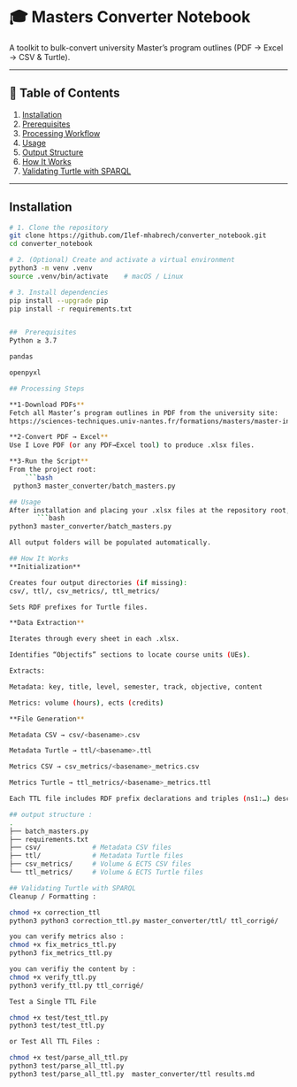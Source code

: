 # 🎓 Masters Converter Notebook

A toolkit to bulk-convert university Master’s program outlines (PDF → Excel → CSV & Turtle).

---

## 🚀 Table of Contents

1. [Installation](#installation)  
2. [Prerequisites](#prerequisites)  
3. [Processing Workflow](#processing-workflow)  
4. [Usage](#usage)  
5. [Output Structure](#output-structure)  
6. [How It Works](#how-it-works)  
7. [Validating Turtle with SPARQL](#validating-turtle-with-sparql)  

---

## Installation

```bash
# 1. Clone the repository
git clone https://github.com/Ilef-mhabrech/converter_notebook.git
cd converter_notebook

# 2. (Optional) Create and activate a virtual environment
python3 -m venv .venv
source .venv/bin/activate    # macOS / Linux

# 3. Install dependencies
pip install --upgrade pip
pip install -r requirements.txt


##  Prerequisites
Python ≥ 3.7

pandas

openpyxl

## Processing Steps

**1-Download PDFs**
Fetch all Master’s program outlines in PDF from the university site:
https://sciences-techniques.univ-nantes.fr/formations/masters/master-informatique

**2-Convert PDF → Excel**
Use I Love PDF (or any PDF→Excel tool) to produce .xlsx files.

**3-Run the Script**
From the project root:
    ```bash 
 python3 master_converter/batch_masters.py

## Usage
After installation and placing your .xlsx files at the repository root, simply run:
       ```bash 
python3 master_converter/batch_masters.py

All output folders will be populated automatically.

## How It Works
**Initialization**

Creates four output directories (if missing):
csv/, ttl/, csv_metrics/, ttl_metrics/

Sets RDF prefixes for Turtle files.

**Data Extraction**

Iterates through every sheet in each .xlsx.

Identifies “Objectifs” sections to locate course units (UEs).

Extracts:

Metadata: key, title, level, semester, track, objective, content

Metrics: volume (hours), ects (credits)

**File Generation**

Metadata CSV → csv/<basename>.csv

Metadata Turtle → ttl/<basename>.ttl

Metrics CSV → csv_metrics/<basename>_metrics.csv

Metrics Turtle → ttl_metrics/<basename>_metrics.ttl

Each TTL file includes RDF prefix declarations and triples (ns1:…) describing the units and their credits.

## output structure :
.
├── batch_masters.py
├── requirements.txt
├── csv/             # Metadata CSV files
├── ttl/             # Metadata Turtle files
├── csv_metrics/     # Volume & ECTS CSV files
└── ttl_metrics/     # Volume & ECTS Turtle files

## Validating Turtle with SPARQL
Cleanup / Formatting :

chmod +x correction_ttl 
python3 python3 correction_ttl.py master_converter/ttl/ ttl_corrigé/

you can verify metrics also :
chmod +x fix_metrics_ttl.py
python3 fix_metrics_ttl.py

you can verifiy the content by : 
chmod +x verify_ttl.py
python3 verify_ttl.py ttl_corrigé/

Test a Single TTL File

chmod +x test/test_ttl.py
python3 test/test_ttl.py 

or Test All TTL Files : 

chmod +x test/parse_all_ttl.py
python3 test/parse_all_ttl.py 
python3 test/parse_all_ttl.py  master_converter/ttl results.md